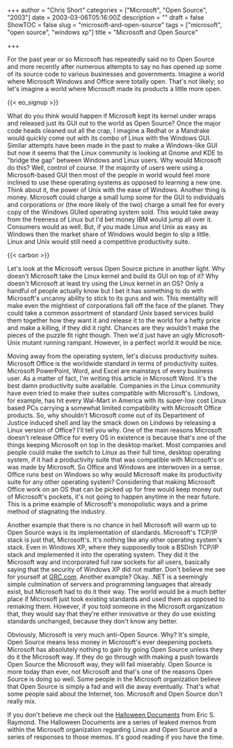+++
author = "Chris Short"
categories = ["Microsoft", "Open Source", "2003"]
date = 2003-03-06T05:16:00Z
description = ""
draft = false
ShowTOC = false
slug = "microsoft-and-open-source"
tags = ["microsoft", "open source", "windows xp"]
title = "Microsoft and Open Source"

+++

For the past year or so Microsoft has repeatedly said no to Open Source and more recently after numerous attempts to say no has opened up some of its source code to various businesses and governments. Imagine a world where Microsoft Windows and Office were totally open. That's not likely; so let's imagine a world where Microsoft made its products a little more open.

{{< eo_signup >}}

What do you think would happen if Microsoft kept its kernel under wraps and released just its GUI out to the world as Open Source? Once the major code heads cleaned out all the crap, I imagine a Redhat or a Mandrake would quickly come out with its combo of Linux with the Windows GUI. Similar attempts have been made in the past to make a Windows-like GUI but now it seems that the Linux community is looking at Gnome and KDE to "bridge the gap" between Windows and Linux users. Why would Microsoft do this? Well, control of course. If the majority of users were using a Microsoft-based GUI then most of the people in world would feel more inclined to use these operating systems as opposed to learning a new one. Think about it, the power of Unix with the ease of Windows. Another thing is money. Microsoft could charge a small lump some for the GUI to individuals and corporations or (the more likely of the two) charge a small fee for every copy of the Windows GUIed operating system sold. This would take away from the freeness of Linux but I'd bet money IBM would jump all over it. Consumers would as well. But, if you made Linux and Unix as easy as Windows then the market share of Windows would begin to slip a little. Linux and Unix would still need a competitive productivity suite.

{{< carbon >}}

Let's look at the Microsoft versus Open Source picture in another light. Why doesn't Microsoft take the Linux kernel and build its GUI on top of it? Why doesn't Microsoft at least try using the Linux kernel in an OS? Only a handful of people actually know but I bet it has something to do with Microsoft's uncanny ability to stick to its guns and win. This mentality will make even the mightiest of corporations fall off the face of the planet. They could take a common assortment of standard Unix based services build them together how they want it and release it to the world for a hefty price and make a killing, if they did it right. Chances are they wouldn't make the pieces of the puzzle fit right though. Then we'd just have an ugly Microsoft-Unix mutant running rampant. However, in a perfect world it would be nice.

Moving away from the operating system, let's discuss productivity suites. Microsoft Office is the worldwide standard in terms of productivity suites. Microsoft PowerPoint, Word, and Excel are mainstays of every business user. As a matter of fact, I'm writing this article in Microsoft Word. It's the best damn productivity suite available. Companies in the Linux community have even tried to make their suites compatible with Microsoft's. Lindows, for example, has hit every Wal-Mart in America with its super-low cost Linux based PCs carrying a somewhat limited compatibility with Microsoft Office products. So, why shouldn't Microsoft come out of its Department of Justice induced shell and lay the smack down on Lindows by releasing a Linux version of Office? I'll tell you why. One of the main reasons Microsoft doesn't release Office for every OS in existence is because that's one of the things keeping Microsoft on top in the desktop market. Most companies and people could make the switch to Linux as their full time, desktop operating system, if it had a productivity suite that was compatible with Microsoft's or was made by Microsoft. So Office and Windows are interwoven in a sense. Office runs best on Windows so why would Microsoft make its productivity suite for any other operating system? Considering that making Microsoft Office work on an OS that can be picked up for free would keep money out of Microsoft's pockets, it's not going to happen anytime in the near future. This is a prime example of Microsoft's monopolistic ways and a prime method of stagnating the industry.

Another example that there is no chance in hell Microsoft will warm up to Open Source ways is its implementation of standards. Microsoft's TCP/IP stack is just that, Microsoft's. It's nothing like any other operating system's stack. Even in Windows XP, where they supposedly took a BSDish TCP/IP stack and implemented it into the operating system. They did it the Microsoft way and incorporated full raw sockets for all users, basically saying that the security of Windows XP did not matter. Don't believe me see for yourself at [GRC.com](https://www.grc.com/). Another example? Okay. .NET is a seemingly simple culmination of servers and programming languages that already exist, but Microsoft had to do it their way. The world would be a much better place if Microsoft just took existing standards and used them as opposed to remaking them. However, if you told someone in the Microsoft organization that, they would say that they're either innovative or they do use existing standards unchanged, because they don't know any better.

Obviously, Microsoft is very much anti-Open Source. Why? It's simple, Open Source means less money in Microsoft's ever deepening pockets. Microsoft has absolutely nothing to gain by going Open Source unless they do it the Microsoft way. If they do go through with making a push towards Open Source the Microsoft way, they will fail miserably. Open Source is more today than ever, not Microsoft and that's one of the reasons Open Source is doing so well. Some people in the Microsoft organization believe that Open Source is simply a fad and will die away eventually. That's what some people said about the Internet, too. Microsoft and Open Source don't really mix.

If you don't believe me check out the [Halloween Documents](http://catb.org/~esr/halloween/index.html) from Eric S. Raymond. The Halloween Documents are a series of leaked memos from within the Microsoft organization regarding Linux and Open Source and a series of responses to those memos. It's good reading if you have the time.
